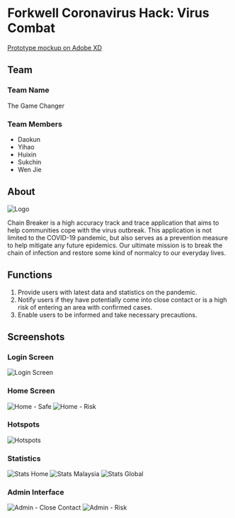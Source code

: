 
# Forkwell Coronavirus Hack: Virus Combat

[Prototype mockup on Adobe XD](https://xd.adobe.com/view/435d5f04-8c16-4021-5f7e-b2f00d05cc8a-356c/?fullscreen&hints=off "Mockup")

## Team
### Team Name
The Game Changer
### Team Members
 - Daokun
 - Yihao
 - Huixin
 - Sukchin
 - Wen Jie

## About
![Logo](readme-resources/chainbreaker-logo.jpg?raw=true)

Chain Breaker is a high accuracy track and trace application that aims to help communities cope with the virus outbreak. This application is not limited to the COVID-19 pandemic, but also serves as a prevention measure to help mitigate any future epidemics.
Our ultimate mission is to break the chain of infection and restore some kind of normalcy to our everyday lives.

## Functions
 1. Provide users with latest data and statistics on the pandemic.
 2. Notify users if they have potentially come into close contact or is a high risk of entering an area with confirmed cases.
 3. Enable users to be informed and take necessary precautions.

## Screenshots
 ### Login Screen
 ![Login Screen](readme-resources/App-Login.png?raw=true)
 
 ### Home Screen
 ![Home - Safe](readme-resources/App-HomeSafe.png?raw=true)
 ![Home - Risk](readme-resources/App-HomeNotSafe.png?raw=true)
 
 ### Hotspots
 ![Hotspots](readme-resources/App-MapHotspot.png?raw=true)

 ### Statistics
 ![Stats Home](readme-resources/App-StatsHome.png?raw=true)
 ![Stats Malaysia](readme-resources/App-StatsMAS.png?raw=true)
 ![Stats Global](readme-resources/App-StatsGlobal.png?raw=true)

 ### Admin Interface
 ![Admin - Close Contact](readme-resources/App-AdminCloseContact.png?raw=true)
 ![Admin - Risk](readme-resources/App-AdminRisk.png?raw=true)
